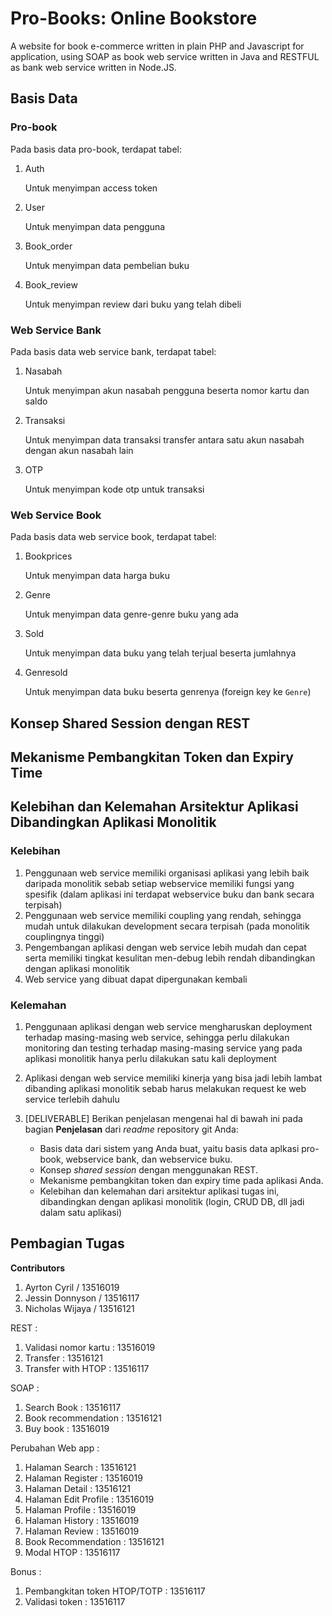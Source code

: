 # Pro-Books: Online Bookstore

A website for book e-commerce written in plain PHP and Javascript for application, using SOAP as book web service written in Java and RESTFUL as bank web service written in Node.JS.

## Basis Data

### Pro-book

Pada basis data pro-book, terdapat tabel:

1. Auth

    Untuk menyimpan access token
    
2. User

    Untuk menyimpan data pengguna
    
3. Book_order

    Untuk menyimpan data pembelian buku
    
4. Book_review

    Untuk menyimpan review dari buku yang telah dibeli

### Web Service Bank

Pada basis data web service bank, terdapat tabel:

1. Nasabah

    Untuk menyimpan akun nasabah pengguna beserta nomor kartu dan saldo
    
2. Transaksi

    Untuk menyimpan data transaksi transfer antara satu akun nasabah dengan akun nasabah lain
    
3. OTP

    Untuk menyimpan kode otp untuk transaksi

### Web Service Book

Pada basis data web service book, terdapat tabel:

1. Bookprices

    Untuk menyimpan data harga buku
    
2. Genre

    Untuk menyimpan data genre-genre buku yang ada
    
3. Sold

    Untuk menyimpan data buku yang telah terjual beserta jumlahnya
    
4. Genresold

    Untuk menyimpan data buku beserta genrenya (foreign key ke `Genre`)

## Konsep Shared Session dengan REST

## Mekanisme Pembangkitan Token dan Expiry Time

## Kelebihan dan Kelemahan Arsitektur Aplikasi Dibandingkan Aplikasi Monolitik

### Kelebihan

1. Penggunaan web service memiliki organisasi aplikasi yang lebih baik daripada monolitik sebab setiap webservice memiliki fungsi yang spesifik (dalam aplikasi ini terdapat webservice buku dan bank secara terpisah)
2. Penggunaan web service memiliki coupling yang rendah, sehingga mudah untuk dilakukan development secara terpisah (pada monolitik couplingnya tinggi)
3. Pengembangan aplikasi dengan web service lebih mudah dan cepat serta memiliki tingkat kesulitan men-debug lebih rendah dibandingkan dengan aplikasi monolitik
4. Web service yang dibuat dapat dipergunakan kembali

### Kelemahan

1. Penggunaan aplikasi dengan web service mengharuskan deployment terhadap masing-masing web service, sehingga perlu dilakukan monitoring dan testing terhadap masing-masing service yang pada aplikasi monolitik hanya perlu dilakukan satu kali deployment
2. Aplikasi dengan web service memiliki kinerja yang bisa jadi lebih lambat dibanding aplikasi monolitik sebab harus melakukan request ke web service terlebih dahulu


7. [DELIVERABLE] Berikan penjelasan mengenai hal di bawah ini pada bagian **Penjelasan** dari *readme* repository git Anda:
    - Basis data dari sistem yang Anda buat, yaitu basis data aplkasi pro-book, webservice bank, dan webservice buku.
    - Konsep *shared session* dengan menggunakan REST.
    - Mekanisme pembangkitan token dan expiry time pada aplikasi Anda.
    - Kelebihan dan kelemahan dari arsitektur aplikasi tugas ini, dibandingkan dengan aplikasi monolitik (login, CRUD DB, dll jadi dalam satu aplikasi)

## Pembagian Tugas

**Contributors**
1. Ayrton Cyril / 13516019
2. Jessin Donnyson / 13516117
3. Nicholas Wijaya / 13516121

REST :
1. Validasi nomor kartu : 13516019
2. Transfer             : 13516121
3. Transfer with HTOP   : 13516117

SOAP :
1. Search Book          : 13516117
2. Book recommendation  : 13516121
3. Buy book             : 13516019

Perubahan Web app :
1. Halaman Search       : 13516121
2. Halaman Register     : 13516019
3. Halaman Detail       : 13516121
4. Halaman Edit Profile : 13516019
5. Halaman Profile      : 13516019
6. Halaman History      : 13516019
7. Halaman Review       : 13516019
8. Book Recommendation  : 13516121
9. Modal HTOP           : 13516117

Bonus :
1. Pembangkitan token HTOP/TOTP : 13516117
2. Validasi token               : 13516117